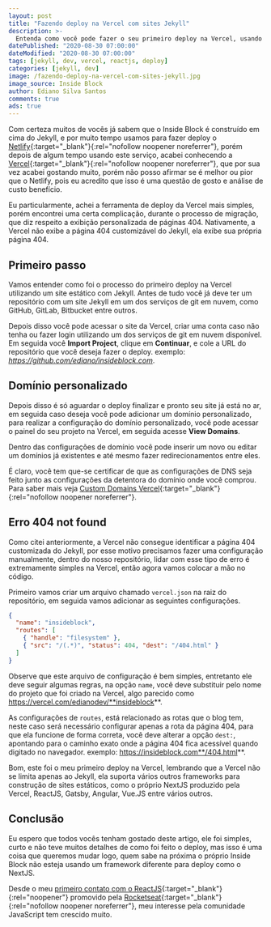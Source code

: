 ```yaml
---
layout: post
title: "Fazendo deploy na Vercel com sites Jekyll"
description: >-
  Entenda como você pode fazer o seu primeiro deploy na Vercel, usando qualquer tipo de Framework para construção de site estático.
datePublished: "2020-08-30 07:00:00"
dateModified: "2020-08-30 07:00:00"
tags: [jekyll, dev, vercel, reactjs, deploy]
categories: [jekyll, dev]
image: /fazendo-deploy-na-vercel-com-sites-jekyll.jpg
image_source: Inside Block
author: Ediano Silva Santos
comments: true
ads: true
---
```


Com certeza muitos de vocês já sabem que o Inside Block é construído em cima do Jekyll, e por muito tempo usamos para fazer deploy o [Netlify](https://www.netlify.com){:target="_blank"}{:rel="nofollow noopener noreferrer"},  porém depois de algum tempo usando este serviço,  acabei conhecendo a [Vercel](https://vercel.com){:target="_blank"}{:rel="nofollow noopener noreferrer"}, que por sua vez acabei gostando muito,  porém não posso afirmar se é melhor ou pior que o Netlify,  pois eu acredito que isso é uma questão de gosto e análise de custo benefício.

Eu particularmente, achei a ferramenta de deploy da Vercel mais simples,  porém encontrei uma certa complicação, durante o processo de migração,  que diz respeito a exibição personalizada de páginas 404.  Nativamente, a Vercel não exibe a página 404  customizável do Jekyll, ela exibe sua própria página 404.

## Primeiro passo

Vamos entender como foi o processo do primeiro deploy na Vercel utilizando um site estático com Jekyll. Antes de tudo você já deve ter um repositório com um site Jekyll em um dos serviços de git em nuvem, como GitHub, GitLab, Bitbucket entre outros.

Depois disso você pode acessar o site da Vercel,  criar uma conta caso não tenha ou fazer login utilizando um dos serviços de git em nuvem disponível. Em seguida você **Import Project**, clique em **Continuar**, e cole a URL do repositório que você deseja fazer o deploy. exemplo: *https://github.com/ediano/insideblock.com*.

## Domínio personalizado

Depois disso é só aguardar o deploy finalizar e pronto seu site já está no ar,  em seguida caso deseja você pode adicionar um domínio personalizado, para realizar a configuração do domínio personalizado,  você pode acessar o painel do seu projeto na Vercel, em seguida acesse **View Domains**.

Dentro das configurações de domínio você pode inserir um novo ou editar um domínios já existentes e até mesmo fazer redirecionamentos entre eles.

É claro, você tem que-se certificar de que as configurações de DNS seja feito junto as configurações da detentora do domínio onde você comprou. Para saber mais veja [Custom Domains Vercel](https://vercel.com/docs/custom-domains){:target="_blank"}{:rel="nofollow noopener noreferrer"}.

## Erro 404 not found

Como citei anteriormente, a Vercel  não consegue identificar a página 404 customizada do Jekyll, por esse motivo precisamos fazer uma configuração manualmente,  dentro do nosso repositório, lidar com esse tipo de erro é extremamente simples na Vercel,  então agora vamos colocar a mão no código.

Primeiro vamos criar um arquivo chamado `vercel.json`  na raiz do  repositório,  em seguida vamos adicionar as seguintes configurações.

```json
{
  "name": "insideblock",
  "routes": [
    { "handle": "filesystem" },
    { "src": "/(.*)", "status": 404, "dest": "/404.html" }
  ]
}
```

Observe que este arquivo de configuração é bem simples, entretanto ele deve seguir algumas regras,  na opção `name`,  você deve substituir pelo nome do projeto que foi criado na Vercel, algo parecido como https://vercel.com/edianodev/**insideblock**.

As configurações de `routes`,  está relacionado as rotas que o blog tem,  neste  caso será necessário configurar apenas a rota da página 404, para que ela funcione de forma correta,  você deve alterar a opção `dest:`,  apontando para o caminho exato onde a página 404 fica acessível quando digitado no navegador. exemplo: https://insideblock.com**/404.html**.

Bom, este foi o meu primeiro deploy na Vercel,  lembrando que a Vercel não  se limita apenas ao Jekyll,  ela suporta vários outros frameworks para construção de sites estáticos, como o próprio NextJS produzido pela Vercel, ReactJS, Gatsby, Angular, Vue.JS entre vários outros.

## Conclusão

Eu espero que todos vocês tenham gostado deste artigo,  ele foi simples, curto e não teve muitos detalhes de como foi feito o deploy, mas isso é uma coisa que queremos mudar logo,  quem sabe na próxima o próprio Inside Block não esteja usando um framework diferente para deploy como o NextJS.

Desde o meu [primeiro contato com o ReactJS](https://insideblock.com/blog/meu-primeiro-app-web-e-mobile-com-react-e-react-native/){:target="_blank"}{:rel="noopener"} promovido pela [Rocketseat](https://rocketseat.com.br/){:target="_blank"}{:rel="nofollow noopener noreferrer"}, meu interesse pela comunidade JavaScript tem crescido muito.
